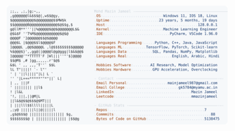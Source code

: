 <picture>
  <source srcset="https://raw.githubusercontent.com/mmazinjameel/mmazinjameel/main/dark_mode.svg?v=1745511157" media="(prefers-color-scheme: dark)">
  <img src="https://raw.githubusercontent.com/mmazinjameel/mmazinjameel/main/light_mode.svg?v=1745511157">
</picture>
